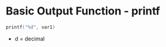 Basic Output Function - printf
==============================

```c
printf("%d", var1)
```

* d = decimal
